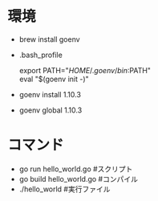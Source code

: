 # 環境
- brew install goenv
- .bash_profile

    export PATH="$HOME/.goenv/bin:$PATH"  
    eval "$(goenv init -)"

- goenv install 1.10.3
- goenv global 1.10.3

# コマンド
- go run hello_world.go #スクリプト
- go build hello_world.go #コンパイル
- ./hello_world #実行ファイル

